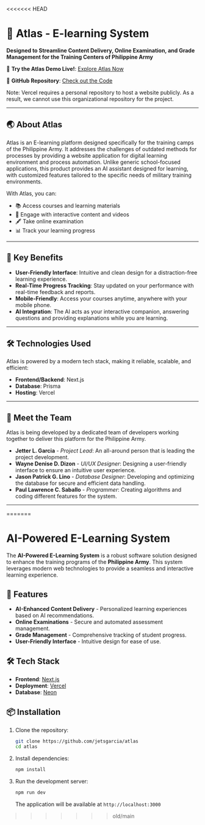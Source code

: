 <<<<<<< HEAD
# 📖 **Atlas - E-learning System**

**Designed to Streamline Content Delivery, Online Examination, and Grade Management for the Training Centers of Philippine Army**

🚀 **Try the Atlas Demo Live!**: [Explore Atlas Now](https://atlas-black.vercel.app/)

🔧 **GitHub Repository**: [Check out the Code](https://github.com/jetsgarcia/atlas)

Note: Vercel requires a personal repository to host a website publicly. As a result, we cannot use this organizational repository for the project.

---

## 🌏 **About Atlas**

Atlas is an E-learning platform designed specifically for the training camps of the Philippine Army. It addresses the challenges of outdated methods for processes by providing a website application for digital learning environment and process automation. Unlike generic school-focused applications, this product provides an AI assistant designed for learning, with customized features tailored to the specific needs of military training environments.

With Atlas, you can:

- 📚 Access courses and learning materials
- 🎥 Engage with interactive content and videos
- 🖋️ Take online examination
- 📊 Track your learning progress

---

## 🌟 **Key Benefits**

- **User-Friendly Interface**: Intuitive and clean design for a distraction-free learning experience.
- **Real-Time Progress Tracking**: Stay updated on your performance with real-time feedback and reports.
- **Mobile-Friendly**: Access your courses anytime, anywhere with your mobile phone.
- **AI Integration**: The AI acts as your interactive companion, answering questions and providing explanations while you are learning.

---

## 🛠️ **Technologies Used**

Atlas is powered by a modern tech stack, making it reliable, scalable, and efficient:

- **Frontend/Backend**: Next.js
- **Database**: Prisma
- **Hosting**: Vercel

---

## 👥 **Meet the Team**

Atlas is being developed by a dedicated team of developers working together to deliver this platform for the Philippine Army.

- **Jetter L. Garcia** - _Project Lead_: An all-around person that is leading the project development.
- **Wayne Denise D. Dizon** - _UI/UX Designer_: Designing a user-friendly interface to ensure an intuitive user experience.
- **Jason Patrick G. Lino** - _Database Designer_: Developing and optimizing the database for secure and efficient data handling.
- **Paul Lawrence C. Saballo** - _Programmer_: Creating algorithms and coding different features for the system.

---
=======
# AI-Powered E-Learning System

The **AI-Powered E-Learning System** is a robust software solution designed to enhance the training programs of the **Philippine Army**. This system leverages modern web technologies to provide a seamless and interactive learning experience.

## 🚀 Features

- **AI-Enhanced Content Delivery** - Personalized learning experiences based on AI recommendations.
- **Online Examinations** - Secure and automated assessment management.
- **Grade Management** - Comprehensive tracking of student progress.
- **User-Friendly Interface** - Intuitive design for ease of use.

## 🛠️ Tech Stack

- **Frontend**: [Next.js](https://nextjs.org/)
- **Deployment**: [Vercel](https://vercel.com/)
- **Database**: [Neon](https://neon.tech/)

## 📦 Installation

1. Clone the repository:

   ```sh
   git clone https://github.com/jetsgarcia/atlas
   cd atlas
   ```

2. Install dependencies:

   ```sh
   npm install
   ```

3. Run the development server:
   ```sh
   npm run dev
   ```
   The application will be available at `http://localhost:3000`
   
>>>>>>> old/main

